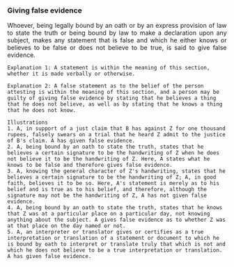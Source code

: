 ### Giving false evidence
<div style="text-align: justify">

Whoever, being legally bound by an oath or by an express provision of law to state the truth or being bound by law to make a declaration upon any subject, makes any statement that is false and which he either knows or believes to be false or does not believe to be true, is said to give false evidence.

</div>

    Explanation 1: A statement is within the meaning of this section, whether it is made verbally or otherwise.

    Explanation 2: A false statement as to the belief of the person attesting is within the meaning of this section, and a person may be guilty of giving false evidence by stating that he believes a thing that he does not believe, as well as by stating that he knows a thing that he does not know.

    Illustrations
    1. A, in support of a just claim that B has against Z for one thousand rupees, falsely swears on a trial that he heard Z admit to the justice of B's claim. A has given false evidence.
    2. A, being bound by an oath to state the truth, states that he believes a certain signature to be the handwriting of Z when he does not believe it to be the handwriting of Z. Here, A states what he knows to be false and therefore gives false evidence.
    3. A, knowing the general character of Z's handwriting, states that he believes a certain signature to be the handwriting of Z; A, in good faith, believes it to be so. Here, A's statement is merely as to his belief and is true as to his belief, and therefore, although the signature may not be the handwriting of Z, A has not given false evidence.
    4. A, being bound by an oath to state the truth, states that he knows that Z was at a particular place on a particular day, not knowing anything about the subject. A gives false evidence as to whether Z was at that place on the day named or not.
    5. A, an interpreter or translator gives or certifies as a true interpretation or translation of a statement or document to which he is bound by oath to interpret or translate truly that which is not and which he does not believe to be a true interpretation or translation. A has given false evidence.


